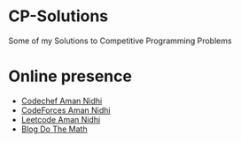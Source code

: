 # CP-Solutions
Some of my Solutions to Competitive Programming Problems

# Online presence

  - [Codechef Aman Nidhi](https://www.codechef.com/users/skyhavoc) 
  - [CodeForces  Aman Nidhi](https://codeforces.com/profile/skyhavoc) 
  - [Leetcode  Aman Nidhi](https://leetcode.com/skyhavoc/) 
  - [Blog Do The Math](https://medium.com/do-the-math/)
